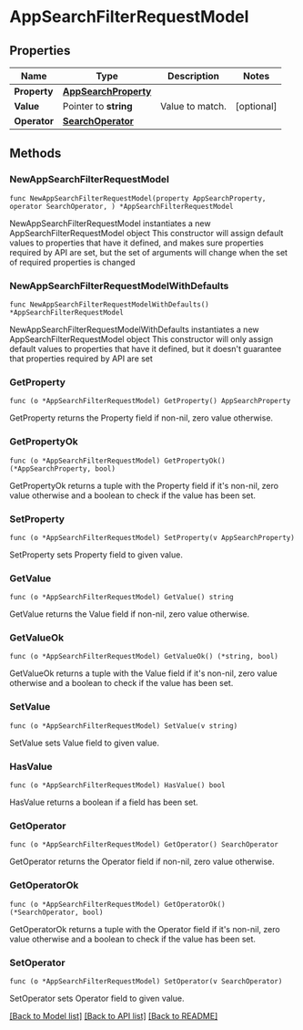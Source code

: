 # AppSearchFilterRequestModel

## Properties

Name | Type | Description | Notes
------------ | ------------- | ------------- | -------------
**Property** | [**AppSearchProperty**](AppSearchProperty.md) |  | 
**Value** | Pointer to **string** | Value to match. | [optional] 
**Operator** | [**SearchOperator**](SearchOperator.md) |  | 

## Methods

### NewAppSearchFilterRequestModel

`func NewAppSearchFilterRequestModel(property AppSearchProperty, operator SearchOperator, ) *AppSearchFilterRequestModel`

NewAppSearchFilterRequestModel instantiates a new AppSearchFilterRequestModel object
This constructor will assign default values to properties that have it defined,
and makes sure properties required by API are set, but the set of arguments
will change when the set of required properties is changed

### NewAppSearchFilterRequestModelWithDefaults

`func NewAppSearchFilterRequestModelWithDefaults() *AppSearchFilterRequestModel`

NewAppSearchFilterRequestModelWithDefaults instantiates a new AppSearchFilterRequestModel object
This constructor will only assign default values to properties that have it defined,
but it doesn't guarantee that properties required by API are set

### GetProperty

`func (o *AppSearchFilterRequestModel) GetProperty() AppSearchProperty`

GetProperty returns the Property field if non-nil, zero value otherwise.

### GetPropertyOk

`func (o *AppSearchFilterRequestModel) GetPropertyOk() (*AppSearchProperty, bool)`

GetPropertyOk returns a tuple with the Property field if it's non-nil, zero value otherwise
and a boolean to check if the value has been set.

### SetProperty

`func (o *AppSearchFilterRequestModel) SetProperty(v AppSearchProperty)`

SetProperty sets Property field to given value.


### GetValue

`func (o *AppSearchFilterRequestModel) GetValue() string`

GetValue returns the Value field if non-nil, zero value otherwise.

### GetValueOk

`func (o *AppSearchFilterRequestModel) GetValueOk() (*string, bool)`

GetValueOk returns a tuple with the Value field if it's non-nil, zero value otherwise
and a boolean to check if the value has been set.

### SetValue

`func (o *AppSearchFilterRequestModel) SetValue(v string)`

SetValue sets Value field to given value.

### HasValue

`func (o *AppSearchFilterRequestModel) HasValue() bool`

HasValue returns a boolean if a field has been set.

### GetOperator

`func (o *AppSearchFilterRequestModel) GetOperator() SearchOperator`

GetOperator returns the Operator field if non-nil, zero value otherwise.

### GetOperatorOk

`func (o *AppSearchFilterRequestModel) GetOperatorOk() (*SearchOperator, bool)`

GetOperatorOk returns a tuple with the Operator field if it's non-nil, zero value otherwise
and a boolean to check if the value has been set.

### SetOperator

`func (o *AppSearchFilterRequestModel) SetOperator(v SearchOperator)`

SetOperator sets Operator field to given value.



[[Back to Model list]](../README.md#documentation-for-models) [[Back to API list]](../README.md#documentation-for-api-endpoints) [[Back to README]](../README.md)


